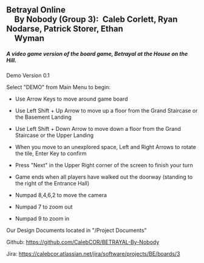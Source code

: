 
Betrayal Online                                                
&emsp;By Nobody (Group 3):&ensp;Caleb Corlett, Ryan Nodarse, Patrick Storer, Ethan         
&emsp;Wyman 
---

##### A video game version of the board game, Betrayal at the House on the Hill.

 Demo Version 0.1
 
 Select "DEMO" from Main Menu to begin:
 
 - Use Arrow Keys to move around game board
 
 - Use Left Shift + Up Arrow to move up a floor from the Grand Staircase or the Basement Landing

 - Use Left Shift + Down Arrow to move down a floor from the Grand Staircase or the Upper Landing

 - When you move to an unexplored space, Left and Right Arrows to rotate the tile, Enter Key to confirm
 
 - Press "Next" in the Upper Right corner of the screen to finish your turn
 
 - Game ends when all players have walked out the doorway (standing to the right of the Entrance Hall)
 
 - Numpad 8,4,6,2 to move the camera
 
 - Numpad 7 to zoom out
 
 - Numpad 9 to zoom in
 

Our Design Documents located in "/Project Documents"

Github:
https://github.com/CalebCOR/BETRAYAL-By-Nobody

Jira:
https://calebcor.atlassian.net/jira/software/projects/BE/boards/3
